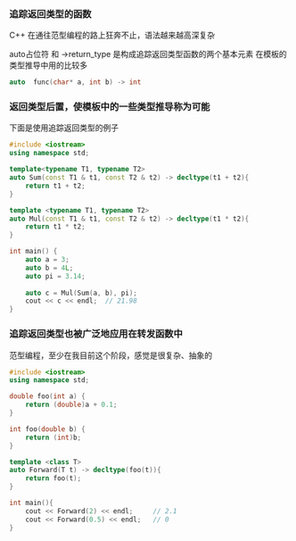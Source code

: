 ### 追踪返回类型的函数

C++ 在通往范型编程的路上狂奔不止，语法越来越高深复杂


auto占位符 和 ->return_type  是构成追踪返回类型函数的两个基本元素
在模板的类型推导中用的比较多
```c++
auto  func(char* a, int b) -> int

```


### 返回类型后置，使模板中的一些类型推导称为可能

下面是使用追踪返回类型的例子
```c++
#include <iostream>
using namespace std;

template<typename T1, typename T2>
auto Sum(const T1 & t1, const T2 & t2) -> decltype(t1 + t2){
    return t1 + t2; 
} 

template <typename T1, typename T2>
auto Mul(const T1 & t1, const T2 & t2) -> decltype(t1 * t2){
    return t1 * t2;
}

int main() {
    auto a = 3;
    auto b = 4L;
    auto pi = 3.14;
    
    auto c = Mul(Sum(a, b), pi);
    cout << c << endl;  // 21.98
}

```


### 追踪返回类型也被广泛地应用在转发函数中 

范型编程，至少在我目前这个阶段，感觉是很复杂、抽象的
```C++
#include <iostream>
using namespace std;

double foo(int a) {
    return (double)a + 0.1;
}

int foo(double b) {
    return (int)b;
}

template <class T> 
auto Forward(T t) -> decltype(foo(t)){
    return foo(t);
}

int main(){
    cout << Forward(2) << endl;     // 2.1
    cout << Forward(0.5) << endl;   // 0
}

```




